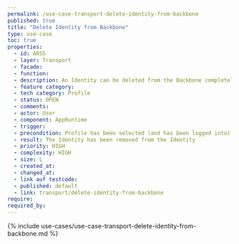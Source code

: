 ```yaml
---
permalink: /use-case-transport-delete-identity-from-backbone
published: true
title: "Delete Identity from Backbone"
type: use-case
toc: true
properties:
  - id: ARS5
  - layer: Transport
  - facade:
  - function:
  - description: An Identity can be deleted from the Backbone completely.
  - feature category:
  - tech category: Profile
  - status: OPEN
  - comments:
  - actor: User
  - component: AppRuntime
  - trigger:
  - precondition: Profile has been selected (and has been logged into)
  - result: The Identity has been removed from the Identity
  - priority: HIGH
  - complexity: HIGH
  - size: L
  - created_at:
  - changed_at:
  - link auf testcode:
  - published: default
  - link: transport/delete-identity-from-backbone
require:
required_by:
---
```


{% include use-cases/use-case-transport-delete-identity-from-backbone.md %}

